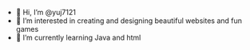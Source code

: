 - 👋 Hi, I’m @yuj7121
- 👀 I’m interested in creating and designing beautiful websites and fun games
- 🌱 I’m currently learning Java and html

<!---
yuj7121/yuj7121 is a ✨ special ✨ repository because its `README.md` (this file) appears on your GitHub profile.
You can click the Preview link to take a look at your changes.
--->
